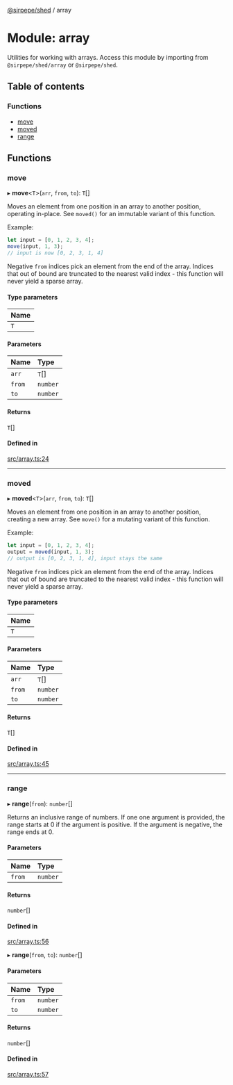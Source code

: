 [@sirpepe/shed](../README.md) / array

# Module: array

Utilities for working with arrays. Access this module by importing from
`@sirpepe/shed/array` or `@sirpepe/shed`.

## Table of contents

### Functions

- [move](array.md#move)
- [moved](array.md#moved)
- [range](array.md#range)

## Functions

### move

▸ **move**<`T`\>(`arr`, `from`, `to`): `T`[]

Moves an element from one position in an array to another position, operating
in-place. See `moved()` for an immutable variant of this function.

Example:

```javascript
let input = [0, 1, 2, 3, 4];
move(input, 1, 3);
// input is now [0, 2, 3, 1, 4]
```

Negative `from` indices pick an element from the end of the array. Indices
that out of bound are truncated to the nearest valid index - this function
will never yield a sparse array.

#### Type parameters

| Name |
| :------ |
| `T` |

#### Parameters

| Name | Type |
| :------ | :------ |
| `arr` | `T`[] |
| `from` | `number` |
| `to` | `number` |

#### Returns

`T`[]

#### Defined in

[src/array.ts:24](https://github.com/SirPepe/shed/blob/dd4f9d4/src/array.ts#L24)

___

### moved

▸ **moved**<`T`\>(`arr`, `from`, `to`): `T`[]

Moves an element from one position in an array to another position, creating
a new array. See `move()` for a mutating variant of this function.

Example:

```javascript
let input = [0, 1, 2, 3, 4];
output = moved(input, 1, 3);
// output is [0, 2, 3, 1, 4], input stays the same
```

Negative `from` indices pick an element from the end of the array. Indices
that out of bound are truncated to the nearest valid index - this function
will never yield a sparse array.

#### Type parameters

| Name |
| :------ |
| `T` |

#### Parameters

| Name | Type |
| :------ | :------ |
| `arr` | `T`[] |
| `from` | `number` |
| `to` | `number` |

#### Returns

`T`[]

#### Defined in

[src/array.ts:45](https://github.com/SirPepe/shed/blob/dd4f9d4/src/array.ts#L45)

___

### range

▸ **range**(`from`): `number`[]

Returns an inclusive range of numbers. If one one argument is provided, the
range starts at 0 if the argument is positive. If the argument is negative,
the range ends at 0.

#### Parameters

| Name | Type |
| :------ | :------ |
| `from` | `number` |

#### Returns

`number`[]

#### Defined in

[src/array.ts:56](https://github.com/SirPepe/shed/blob/dd4f9d4/src/array.ts#L56)

▸ **range**(`from`, `to`): `number`[]

#### Parameters

| Name | Type |
| :------ | :------ |
| `from` | `number` |
| `to` | `number` |

#### Returns

`number`[]

#### Defined in

[src/array.ts:57](https://github.com/SirPepe/shed/blob/dd4f9d4/src/array.ts#L57)
